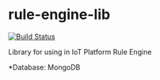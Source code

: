 # rule-engine-lib
[![Build Status](https://travis-ci.com/aryadegari/rule-engine-lib.svg?token=xC9XFwpAap4cfn8ebuts&branch=master)](https://travis-ci.com/aryadegari/rule-engine-lib)

Library for using in IoT Platform Rule Engine

*Database: MongoDB
